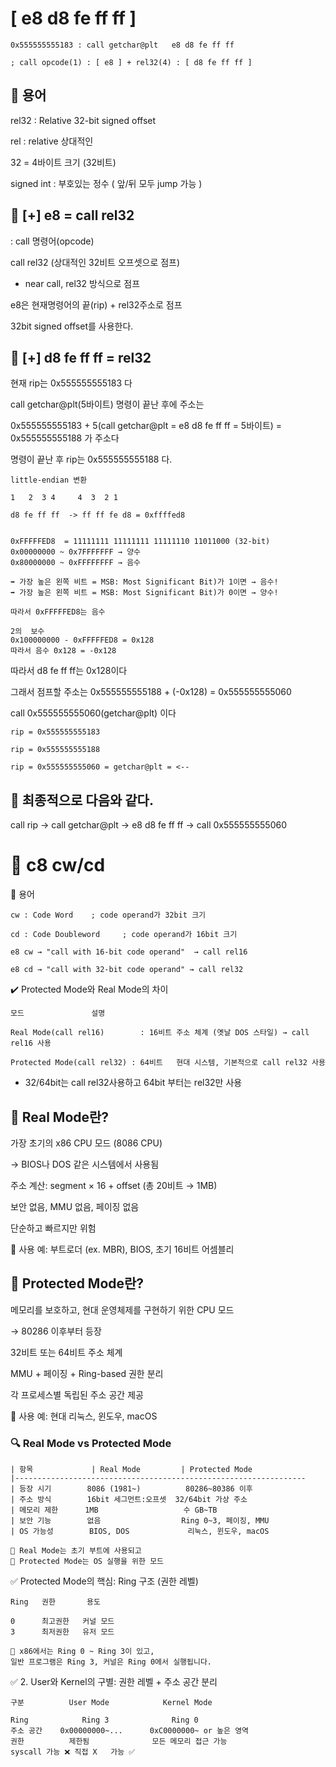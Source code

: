 # [  e8 d8 fe ff ff   ]

```
0x555555555183 : call getchar@plt   e8 d8 fe ff ff

; call opcode(1) : [ e8 ] + rel32(4) : [ d8 fe ff ff ]

```

## 

## 📌 용어

rel32 : Relative 32-bit signed offset

rel : relative  상대적인

32 = 4바이트 크기 (32비트)

signed int : 부호있는 정수 ( 앞/뒤 모두 jump 가능 )



## 📌 [+] e8 = call rel32

: call 명령어(opcode)

call rel32 (상대적인 32비트 오프셋으로 점프)

 - near call, rel32 방식으로 점프

e8은 현재명령어의 끝(rip) + rel32주소로 점프

32bit signed offset를 사용한다.


## 📌 [+] d8 fe ff ff  = rel32


현재 rip는 0x555555555183 다  

call getchar@plt(5바이트) 명령이 끝난 후에 주소는


0x555555555183 + 5(call getchar@plt = e8 d8 fe ff ff = 5바이트) = 0x555555555188 가 주소다


명령이 끝난 후 rip는  0x555555555188 다.

```
little-endian 변환

1   2  3 4     4  3  2 1

d8 fe ff ff  -> ff ff fe d8 = 0xffffed8

 
0xFFFFFED8  = 11111111 11111111 11111110 11011000 (32-bit)
0x00000000 ~ 0x7FFFFFFF → 양수
0x80000000 ~ 0xFFFFFFFF → 음수

➡️ 가장 높은 왼쪽 비트 = MSB: Most Significant Bit)가 1이면 → 음수!
➡️ 가장 높은 왼쪽 비트 = MSB: Most Significant Bit)가 0이면 → 양수!

따라서 0xFFFFFED8는 음수

2의  보수 
0x100000000 - 0xFFFFFED8 = 0x128
따라서 음수 0x128 = -0x128

```
따라서 d8 fe ff ff는 0x128이다

그래서 점프할 주소는 0x555555555188  + (-0x128) =  0x555555555060

call 0x555555555060(getchar@plt) 이다

```
rip = 0x555555555183 

rip = 0x555555555188

rip = 0x555555555060 = getchar@plt = <--
```

##  📌 최종적으로 다음와 같다.

call rip -> call  getchar@plt -> e8 d8 fe ff ff  ->  call 0x555555555060


#  📌 c8 cw/cd


📌 용어
```
cw : Code Word	  ; code operand가 32bit 크기

cd : Code Doubleword	 ; code operand가 16bit 크기

e8 cw → "call with 16-bit code operand"  → call rel16

e8 cd → "call with 32-bit code operand" → call rel32
```

✔️ Protected Mode와 Real Mode의 차이

```
모드	             설명

Real Mode(call rel16)	     : 16비트 주소 체계 (옛날 DOS 스타일) → call rel16 사용 

Protected Mode(call rel32) : 64비트	현대 시스템, 기본적으로 call rel32 사용
```

* 32/64bit는 call rel32사용하고 64bit 부터는 rel32만 사용


## 🔹 Real Mode란?

가장 초기의 x86 CPU 모드 (8086 CPU)

→ BIOS나 DOS 같은 시스템에서 사용됨

주소 계산: segment × 16 + offset (총 20비트 → 1MB)

보안 없음, MMU 없음, 페이징 없음

단순하고 빠르지만 위험

📌 사용 예: 부트로더 (ex. MBR), BIOS, 초기 16비트 어셈블리

##  🔹 Protected Mode란?

메모리를 보호하고, 현대 운영체제를 구현하기 위한 CPU 모드

→ 80286 이후부터 등장

32비트 또는 64비트 주소 체계

MMU + 페이징 + Ring-based 권한 분리

각 프로세스별 독립된 주소 공간 제공

📌 사용 예: 현대 리눅스, 윈도우, macOS


### 🔍 Real Mode vs Protected Mode

```
| 항목             | Real Mode         | Protected Mode       
|-----------------------------------------------------------------
| 등장 시기        8086 (1981~)          80286~80386 이후       
| 주소 방식        16bit 세그먼트:오프셋  32/64bit 가상 주소     
| 메모리 제한      1MB                   수 GB~TB               
| 보안 기능        없음                  Ring 0~3, 페이징, MMU 
| OS 가능성        BIOS, DOS             리눅스, 윈도우, macOS  

📌 Real Mode는 초기 부트에 사용되고
📌 Protected Mode는 OS 실행을 위한 모드

```

✅ Protected Mode의 핵심: Ring 구조 (권한 레벨)

```
Ring   권한       용도

0      최고권한   커널 모드
3      최저권한   유저 모드

📌 x86에서는 Ring 0 ~ Ring 3이 있고,
일반 프로그램은 Ring 3, 커널은 Ring 0에서 실행됩니다.
```


✅ 2. User와 Kernel의 구별: 권한 레벨 + 주소 공간 분리

```
구분	        User Mode	         Kernel Mode

Ring	        Ring 3	            Ring 0
주소 공간    0x00000000~...      0xC0000000~ or 높은 영역
권한	        제한됨	             모든 메모리 접근 가능
syscall	가능 ❌ 직접 X	가능 ✅
```








 


